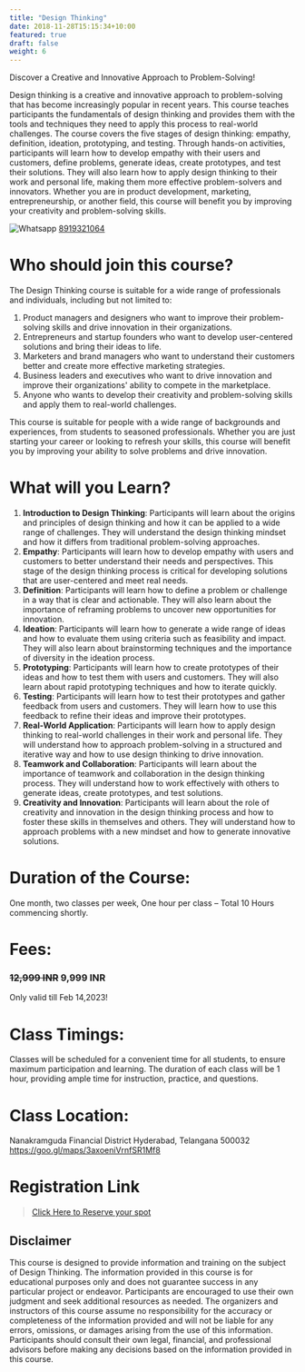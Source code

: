 ```yaml
---
title: "Design Thinking"
date: 2018-11-28T15:15:34+10:00
featured: true
draft: false
weight: 6
---
```


Discover a Creative and Innovative Approach to Problem-Solving!

Design thinking is a creative and innovative approach to problem-solving that has become increasingly popular in recent years. This course teaches participants the fundamentals of design thinking and provides them with the tools and techniques they need to apply this process to real-world challenges. The course covers the five stages of design thinking: empathy, definition, ideation, prototyping, and testing. Through hands-on activities, participants will learn how to develop empathy with their users and customers, define problems, generate ideas, create prototypes, and test their solutions. They will also learn how to apply design thinking to their work and personal life, making them more effective problem-solvers and innovators. Whether you are in product development, marketing, entrepreneurship, or another field, this course will benefit you by improving your creativity and problem-solving skills.

![Whatsapp](../../images/social/whatsapp-small.svg) [8919321064](https://wa.me/918919321064?text=Hi%20I%20am%20interested%20in%20Design%20Thinking)


# Who should join this course?
The Design Thinking course is suitable for a wide range of professionals and individuals, including but not limited to:

1) Product managers and designers who want to improve their problem-solving skills and drive innovation in their organizations.
2) Entrepreneurs and startup founders who want to develop user-centered solutions and bring their ideas to life.
3) Marketers and brand managers who want to understand their customers better and create more effective marketing strategies.
4) Business leaders and executives who want to drive innovation and improve their organizations' ability to compete in the marketplace.
5) Anyone who wants to develop their creativity and problem-solving skills and apply them to real-world challenges.

This course is suitable for people with a wide range of backgrounds and experiences, from students to seasoned professionals. Whether you are just starting your career or looking to refresh your skills, this course will benefit you by improving your ability to solve problems and drive innovation.

# What will you Learn?

1) **Introduction to Design Thinking**: Participants will learn about the origins and principles of design thinking and how it can be applied to a wide range of challenges. They will understand the design thinking mindset and how it differs from traditional problem-solving approaches.
2) **Empathy**: Participants will learn how to develop empathy with users and customers to better understand their needs and perspectives. This stage of the design thinking process is critical for developing solutions that are user-centered and meet real needs.
3) **Definition**: Participants will learn how to define a problem or challenge in a way that is clear and actionable. They will also learn about the importance of reframing problems to uncover new opportunities for innovation.
4) **Ideation**: Participants will learn how to generate a wide range of ideas and how to evaluate them using criteria such as feasibility and impact. They will also learn about brainstorming techniques and the importance of diversity in the ideation process.
5) **Prototyping**: Participants will learn how to create prototypes of their ideas and how to test them with users and customers. They will also learn about rapid prototyping techniques and how to iterate quickly.
6) **Testing**: Participants will learn how to test their prototypes and gather feedback from users and customers. They will learn how to use this feedback to refine their ideas and improve their prototypes.
7) **Real-World Application**: Participants will learn how to apply design thinking to real-world challenges in their work and personal life. They will understand how to approach problem-solving in a structured and iterative way and how to use design thinking to drive innovation.
8) **Teamwork and Collaboration**: Participants will learn about the importance of teamwork and collaboration in the design thinking process. They will understand how to work effectively with others to generate ideas, create prototypes, and test solutions.
9) **Creativity and Innovation**: Participants will learn about the role of creativity and innovation in the design thinking process and how to foster these skills in themselves and others. They will understand how to approach problems with a new mindset and how to generate innovative solutions.


# Duration of the Course:
One month, two classes per week, One hour per class – Total 10 Hours commencing shortly.


# Fees:
### ~~12,999 INR~~ **9,999 INR** 
Only valid till Feb 14,2023!

# Class Timings:
Classes will be scheduled for a convenient time for all students, to ensure maximum participation and learning. The duration of each class will be 1 hour, providing ample time for instruction, practice, and questions. 

# Class Location:
Nanakramguda
Financial District
Hyderabad, Telangana 500032
https://goo.gl/maps/3axoeniVrnfSR1Mf8

# Registration Link
>[Click Here to Reserve your spot](https://wa.me/918919321064?text=Hi%20I%20am%20interested%20in%20Design%20Thinking)

## Disclaimer
This course is designed to provide information and training on the subject of Design Thinking. The information provided in this course is for educational purposes only and does not guarantee success in any particular project or endeavor. Participants are encouraged to use their own judgment and seek additional resources as needed. The organizers and instructors of this course assume no responsibility for the accuracy or completeness of the information provided and will not be liable for any errors, omissions, or damages arising from the use of this information. Participants should consult their own legal, financial, and professional advisors before making any decisions based on the information provided in this course.

